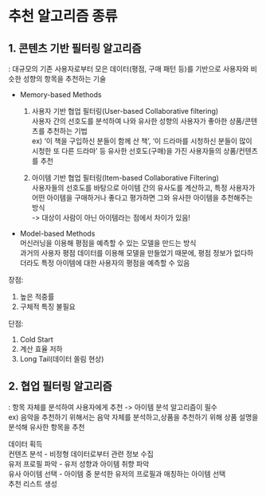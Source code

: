 # 추천 알고리즘 종류
## 1. 콘텐츠 기반 필터링 알고리즘  
: 대규모의 기존 사용자로부터 모은 데이터(평점, 구매 패턴 등)를 기반으로 사용자와 비슷한 성향의 항목을 추천하는 기술  

- Memory-based Methods  
  1) 사용자 기반 협업 필터링(User-based Collaborative filtering)  
    사용자 간의 선호도를 분석하여 나와 유사한 성향의 사용자가 좋아한 상품/콘텐츠를 추천하는 기법  
    ex) ‘이 책을 구입하신 분들이 함께 산 책’, ‘이 드라마를 시청하신 분들이 많이 시청한 또 다른 드라마’ 등 유사한 선호도(구매)을 가진 사용자들의 상품/컨텐츠를 추천  
      
  2) 아이템 기반 협업 필터링(Item-based Collaborative Filtering)  
  사용자들의 선호도를 바탕으로 아이템 간의 유사도를 계산하고, 특정 사용자가 어떤 아이템을 구매하거나 좋다고 평가하면 그와 유사한 아이템을 추천해주는 방식  
  -> 대상이 사람이 아닌 아이템라는 점에서 차이가 있음!    
- Model-based Methods  
  머신러닝을 이용해 평점을 예측할 수 있는 모델을 만드는 방식  
  과거의 사용자 평점 데이터를 이용해 모델을 만들었기 때문에, 평점 정보가 없다하더라도 특정 아이템에 대한 사용자의 평점을 예측할 수 있음  

장점:  

1. 높은 적중률  
2. 구체적 특징 불필요  

단점:  

1. Cold Start    
2. 계산 효율 저하   
3. Long Tail(데이터 쏠림 현상)

## 2. 협업 필터링 알고리즘  
: 항목 자체를 분석하여 사용자에게 추천 -> 아이템 분석 알고리즘이 필수  
ex) 음악을 추천하기 위해서는 음악 자체를 분석하고,상품을 추천하기 위해 상품 설명을 분석해 유사한 항목을 추천  

  데이터 획득  
  컨텐츠 분석 - 비정형 데이터로부터 관련 정보 수집  
  유저 프로필 파악 - 유저 성향과 아이템 취향 파악  
  유사 아이템 선택 - 아이템 중 분석한 유저의 프로필과 매칭하는 아이템 선택  
  추천 리스트 생성  
